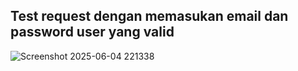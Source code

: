 ## Test request dengan memasukan email dan password user yang valid
![Screenshot 2025-06-04 221338](https://github.com/user-attachments/assets/49614fea-e392-4267-868a-530ed9080837)
